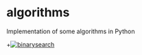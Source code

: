 # algorithms
Implementation of some algorithms in Python 

+[![binarysearch](https://binarysearch.com/api/shields/quirinoc)](https://binarysearch.com/@/quirinoc)
